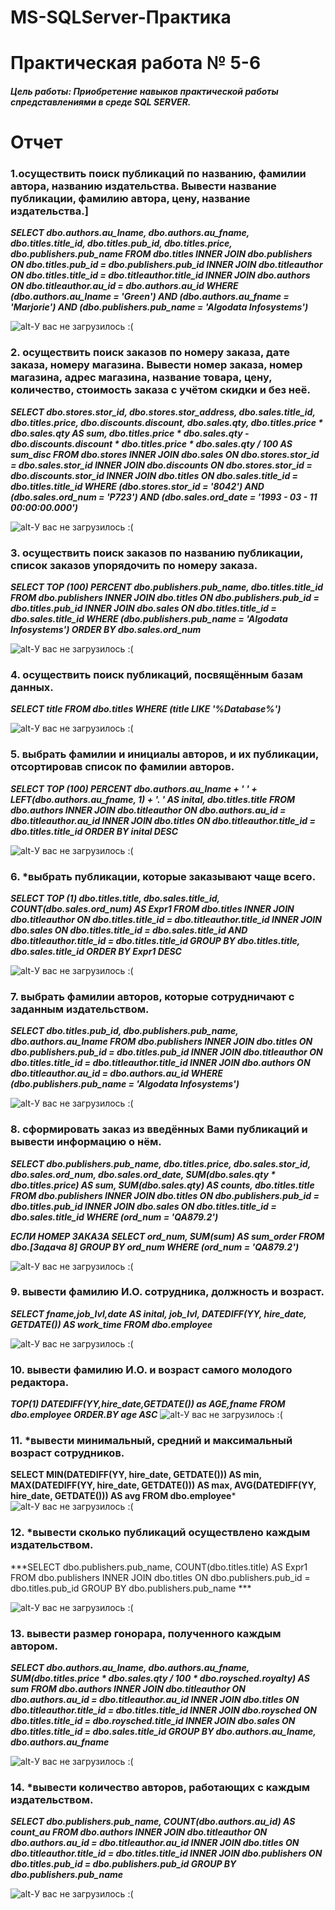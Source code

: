# MS-SQLServer-Практика

# Практическая работа № 5-6
##### Цель работы: Приобретение навыков практической работы спредставлениями в среде SQL SERVER.

# Отчет

### 1.осуществить поиск публикаций по названию, фамилии автора, названию издательства. Вывести название публикации, фамилию автора, цену, название издательства.]
***SELECT dbo.authors.au_lname, dbo.authors.au_fname, dbo.titles.title_id, dbo.titles.pub_id, dbo.titles.price, dbo.publishers.pub_name
FROM dbo.titles INNER JOIN
dbo.publishers ON dbo.titles.pub_id = dbo.publishers.pub_id INNER JOIN
dbo.titleauthor ON dbo.titles.title_id = dbo.titleauthor.title_id INNER JOIN
dbo.authors ON dbo.titleauthor.au_id = dbo.authors.au_id
WHERE (dbo.authors.au_lname = 'Green') AND (dbo.authors.au_fname = 'Marjorie') AND (dbo.publishers.pub_name = 'Algodata Infosystems')***

![alt-У вас не загрузилось :( ](http://ipic.su/img/img7/fs/Nomer1.1569523693.png "SQLServer5-6")

### 2. осуществить поиск заказов по номеру заказа, дате заказа, номеру магазина. Вывести номер заказа, номер магазина, адрес магазина, название товара, цену, количество, стоимость заказа c учётом скидки и без неё.

***SELECT dbo.stores.stor_id, dbo.stores.stor_address, dbo.sales.title_id, dbo.titles.price, dbo.discounts.discount, dbo.sales.qty, dbo.titles.price * dbo.sales.qty AS sum,
dbo.titles.price * dbo.sales.qty - dbo.discounts.discount * dbo.titles.price * dbo.sales.qty / 100 AS sum_disc
FROM dbo.stores INNER JOIN
dbo.sales ON dbo.stores.stor_id = dbo.sales.stor_id INNER JOIN
dbo.discounts ON dbo.stores.stor_id = dbo.discounts.stor_id INNER JOIN
dbo.titles ON dbo.sales.title_id = dbo.titles.title_id
WHERE (dbo.stores.stor_id = '8042') AND (dbo.sales.ord_num = 'P723') AND (dbo.sales.ord_date = '1993 - 03 - 11 00:00:00.000')***

![alt-У вас не загрузилось :( ](http://ipic.su/img/img7/fs/nomer2.1569523726.png "SQLServer5-6")

### 3. осуществить поиск заказов по названию публикации, список заказов упорядочить по номеру заказа.

***SELECT TOP (100) PERCENT dbo.publishers.pub_name, dbo.titles.title_id
FROM dbo.publishers INNER JOIN
dbo.titles ON dbo.publishers.pub_id = dbo.titles.pub_id INNER JOIN
dbo.sales ON dbo.titles.title_id = dbo.sales.title_id
WHERE (dbo.publishers.pub_name = 'Algodata Infosystems')
ORDER BY dbo.sales.ord_num***

![alt-У вас не загрузилось :( ](http://ipic.su/img/img7/fs/nomer3.1569523744.png "SQLServer5-6")

### 4. осуществить поиск публикаций, посвящённым базам данных.
***SELECT title
FROM dbo.titles
WHERE (title LIKE '%Database%')***

![alt-У вас не загрузилось :( ](http://ipic.su/img/img7/fs/Nomer4.1569523768.png "SQLServer5-6")

### 5. выбрать фамилии и инициалы авторов, и их публикации, отсортировав список по фамилии авторов.

***SELECT TOP (100) PERCENT dbo.authors.au_lname + ' ' + LEFT(dbo.authors.au_fname, 1) + '. ' AS inital, dbo.titles.title
FROM dbo.authors INNER JOIN
dbo.titleauthor ON dbo.authors.au_id = dbo.titleauthor.au_id INNER JOIN
dbo.titles ON dbo.titleauthor.title_id = dbo.titles.title_id
ORDER BY inital DESC***

![alt-У вас не загрузилось :( ](http://ipic.su/img/img7/fs/nomer5.1569523787.png "SQLServer5-6")

### 6. *выбрать публикации, которые заказывают чаще всего.

***SELECT TOP (1) dbo.titles.title, dbo.sales.title_id, COUNT(dbo.sales.ord_num) AS Expr1
FROM dbo.titles INNER JOIN
dbo.titleauthor ON dbo.titles.title_id = dbo.titleauthor.title_id INNER JOIN
dbo.sales ON dbo.titles.title_id = dbo.sales.title_id AND dbo.titleauthor.title_id = dbo.titles.title_id
GROUP BY dbo.titles.title, dbo.sales.title_id
ORDER BY Expr1 DESC***

![alt-У вас не загрузилось :( ](http://ipic.su/img/img7/fs/nomer6.1569523808.png "SQLServer5-6")

### 7. выбрать фамилии авторов, которые сотрудничают с заданным издательством.

***SELECT dbo.titles.pub_id, dbo.publishers.pub_name, dbo.authors.au_lname
FROM dbo.publishers INNER JOIN
dbo.titles ON dbo.publishers.pub_id = dbo.titles.pub_id INNER JOIN
dbo.titleauthor ON dbo.titles.title_id = dbo.titleauthor.title_id INNER JOIN
dbo.authors ON dbo.titleauthor.au_id = dbo.authors.au_id
WHERE (dbo.publishers.pub_name = 'Algodata Infosystems')***

![alt-У вас не загрузилось :( ](http://ipic.su/img/img7/fs/nomer7.1569523825.png "SQLServer5-6")

### 8. сформировать заказ из введённых Вами публикаций и вывести информацию о нём.

***SELECT dbo.publishers.pub_name, dbo.titles.price, dbo.sales.stor_id, dbo.sales.ord_num, dbo.sales.ord_date, SUM(dbo.sales.qty * dbo.titles.price) AS sum, SUM(dbo.sales.qty) AS counts, dbo.titles.title
FROM dbo.publishers INNER JOIN
dbo.titles ON dbo.publishers.pub_id = dbo.titles.pub_id INNER JOIN
dbo.sales ON dbo.titles.title_id = dbo.sales.title_id
WHERE (ord_num = 'QA879.2')***

***ЕСЛИ НОМЕР ЗАКАЗА
SELECT ord_num, SUM(sum) AS sum_order
FROM dbo.[Задача 8]
GROUP BY ord_num
WHERE (ord_num = 'QA879.2')***

![alt-У вас не загрузилось :( ](http://ipic.su/img/img7/fs/nomer8.1569523897.png "SQLServer5-6")

### 9. вывести фамилию И.О. сотрудника, должность и возраст.

***SELECT fname,job_lvl,date AS inital, job_lvl, DATEDIFF(YY, hire_date, GETDATE()) AS work_time
FROM dbo.employee***

![alt-У вас не загрузилось :( ](http://ipic.su/img/img7/fs/9.1569524637.jpg "SQLServer5-6")

### 10. вывести фамилию И.О. и возраст самого молодого редактора.

***TOP(1) DATEDIFF(YY,hire_date,GETDATE()) as AGE,fname 
FROM dbo.employee
ORDER.BY age ASC***
![alt-У вас не загрузилось :( ](http://ipic.su/img/img7/fs/nomer10.1569523922.png "SQLServer5-6")

### 11. *вывести минимальный, средний и максимальный возраст сотрудников.

**SELECT MIN(DATEDIFF(YY, hire_date, GETDATE())) AS min, MAX(DATEDIFF(YY, hire_date, GETDATE())) AS max, AVG(DATEDIFF(YY, hire_date, GETDATE())) AS avg
FROM dbo.employee***
![alt-У вас не загрузилось :( ](http://ipic.su/img/img7/fs/saasdasd.1570196679.png "SQLServer5-6")

### 12. *вывести сколько публикаций осуществлено каждым издательством.

***SELECT dbo.publishers.pub_name, COUNT(dbo.titles.title) AS Expr1
FROM dbo.publishers INNER JOIN
dbo.titles ON dbo.publishers.pub_id = dbo.titles.pub_id
GROUP BY dbo.publishers.pub_name ***

![alt-У вас не загрузилось :( ](http://ipic.su/img/img7/fs/Snimok.1570196614.png "SQLServer5-6")

### 13. вывести размер гонорара, полученного каждым автором.
***SELECT dbo.authors.au_lname, dbo.authors.au_fname, SUM(dbo.titles.price * dbo.sales.qty / 100 * dbo.roysched.royalty) AS sum
FROM dbo.authors INNER JOIN
dbo.titleauthor ON dbo.authors.au_id = dbo.titleauthor.au_id INNER JOIN
dbo.titles ON dbo.titleauthor.title_id = dbo.titles.title_id INNER JOIN
dbo.roysched ON dbo.titles.title_id = dbo.roysched.title_id INNER JOIN
dbo.sales ON dbo.titles.title_id = dbo.sales.title_id
GROUP BY dbo.authors.au_lname, dbo.authors.au_fname***

![alt-У вас не загрузилось :( ](http://ipic.su/img/img7/fs/swassdasdaasd.1569525752.jpg "SQLServer5-6")

### 14. *вывести количество авторов, работающих с каждым издательством.

***SELECT dbo.publishers.pub_name, COUNT(dbo.authors.au_id) AS count_au
FROM dbo.authors INNER JOIN
dbo.titleauthor ON dbo.authors.au_id = dbo.titleauthor.au_id INNER JOIN
dbo.titles ON dbo.titleauthor.title_id = dbo.titles.title_id INNER JOIN
dbo.publishers ON dbo.titles.pub_id = dbo.publishers.pub_id
GROUP BY dbo.publishers.pub_name***

![alt-У вас не загрузилось :( ](http://ipic.su/img/img7/fs/fyvyvfyvfyvfyv.1570196809.png "SQLServer5-6")
